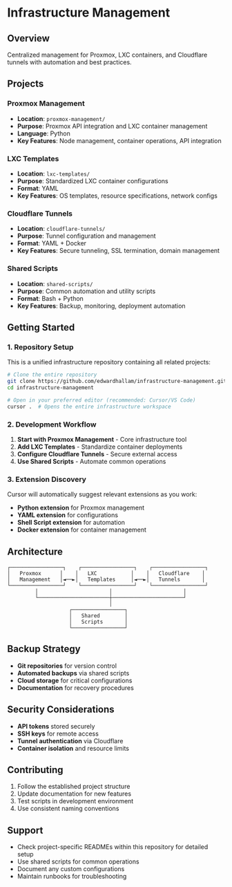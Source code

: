 # Infrastructure Management

## Overview
Centralized management for Proxmox, LXC containers, and Cloudflare tunnels with automation and best practices.

## Projects

### Proxmox Management
- **Location**: `proxmox-management/`
- **Purpose**: Proxmox API integration and LXC container management
- **Language**: Python
- **Key Features**: Node management, container operations, API integration

### LXC Templates
- **Location**: `lxc-templates/`
- **Purpose**: Standardized LXC container configurations
- **Format**: YAML
- **Key Features**: OS templates, resource specifications, network configs

### Cloudflare Tunnels
- **Location**: `cloudflare-tunnels/`
- **Purpose**: Tunnel configuration and management
- **Format**: YAML + Docker
- **Key Features**: Secure tunneling, SSL termination, domain management

### Shared Scripts
- **Location**: `shared-scripts/`
- **Purpose**: Common automation and utility scripts
- **Format**: Bash + Python
- **Key Features**: Backup, monitoring, deployment automation

## Getting Started

### 1. Repository Setup
This is a unified infrastructure repository containing all related projects:
```bash
# Clone the entire repository
git clone https://github.com/edwardhallam/infrastructure-management.git
cd infrastructure-management

# Open in your preferred editor (recommended: Cursor/VS Code)
cursor .  # Opens the entire infrastructure workspace
```

### 2. Development Workflow
1. **Start with Proxmox Management** - Core infrastructure tool
2. **Add LXC Templates** - Standardize container deployments
3. **Configure Cloudflare Tunnels** - Secure external access
4. **Use Shared Scripts** - Automate common operations

### 3. Extension Discovery
Cursor will automatically suggest relevant extensions as you work:
- **Python extension** for Proxmox management
- **YAML extension** for configurations
- **Shell Script extension** for automation
- **Docker extension** for container management

## Architecture

```
┌─────────────────┐    ┌─────────────────┐    ┌─────────────────┐
│   Proxmox      │    │   LXC           │    │   Cloudflare    │
│   Management   │◄──►│   Templates     │◄──►│   Tunnels       │
└─────────────────┘    └─────────────────┘    └─────────────────┘
         │                       │                       │
         └───────────────────────┼───────────────────────┘
                                 │
                    ┌─────────────────┐
                    │   Shared        │
                    │   Scripts       │
                    └─────────────────┘
```

## Backup Strategy
- **Git repositories** for version control
- **Automated backups** via shared scripts
- **Cloud storage** for critical configurations
- **Documentation** for recovery procedures

## Security Considerations
- **API tokens** stored securely
- **SSH keys** for remote access
- **Tunnel authentication** via Cloudflare
- **Container isolation** and resource limits

## Contributing
1. Follow the established project structure
2. Update documentation for new features
3. Test scripts in development environment
4. Use consistent naming conventions

## Support
- Check project-specific READMEs within this repository for detailed setup
- Use shared scripts for common operations
- Document any custom configurations
- Maintain runbooks for troubleshooting
